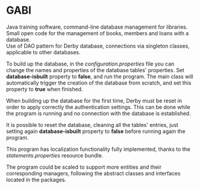 # GABI
Java training software, command-line database management for libraries.  
Small open code for the management of books, members and loans with a database.  
Use of DAO pattern for Derby database,
connections via singleton classes, applicable to other databases.

To build up the database, in the *configuration.properties* file you can change the names
and properties of the database tables' properties. Set **database-isbuilt** property to **false**,
and run the program. The main class will automatically trigger the creation of the database from
scratch, and set this property to **true** when finished.

When building up the database for the first time, Derby must be reset in order to apply
correctly the authentication settings. This can be done while the program is running and
no connection with the database is established.

It is possible to reset the database, cleaning all the tables' entries, just setting again
**database-isbuilt** property to **false** before running again the program.

This program has localization functionality fully implemented, thanks to the *statements.properties*
resource bundle.

The program could be scaled to support more entities and their corresponding managers, following
the abstract classes and interfaces located in the packages.